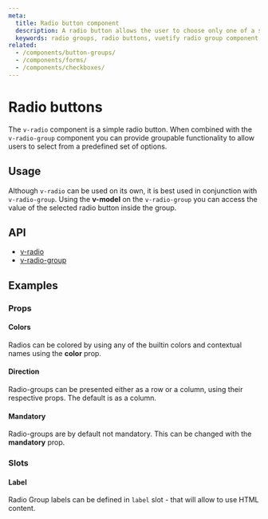 ```yaml
---
meta:
  title: Radio button component
  description: A radio button allows the user to choose only one of a set of options using a radio group.
  keywords: radio groups, radio buttons, vuetify radio group component, vuetify radio component, vue radio component, vue radio group component
related:
  - /components/button-groups/
  - /components/forms/
  - /components/checkboxes/
---
```


# Radio buttons

The `v-radio` component is a simple radio button. When combined with  the `v-radio-group` component you can provide groupable functionality to allow users to select from a predefined set of options.

<entry-ad />

## Usage

Although `v-radio` can be used on its own, it is best used in conjunction with `v-radio-group`. Using the **v-model** on the `v-radio-group` you can access the value of the selected radio button inside the group.

<example file="v-radio-group/usage" />

## API

- [v-radio](/api/v-radio)
- [v-radio-group](/api/v-radio-group)

## Examples

### Props

#### Colors

Radios can be colored by using any of the builtin colors and contextual names using the **color** prop.

<example file="v-radio-group/prop-colors" />

#### Direction

Radio-groups can be presented either as a row or a column, using their respective props. The default is as a column.

<example file="v-radio-group/prop-direction" />

#### Mandatory

Radio-groups are by default not mandatory. This can be changed with the **mandatory** prop.

<example file="v-radio-group/prop-mandatory" />

### Slots

#### Label

Radio Group labels can be defined in `label` slot - that will allow to use HTML content.

<example file="v-radio-group/slot-label" />

<backmatter />
